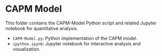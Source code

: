 # CAPM Model

This folder contains the CAPM-Model Python script and related Jupyter notebook for quantitative analysis.

- `CAPM-Model.py`: Python implementation of the CAPM model.
- `ipython.ipynb`: Jupyter notebook for interactive analysis and visualization.
